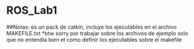 # ROS_Lab1
##Notas:
es un pack de catkin, incluye los ejecutables en el archivo MAKEFILE.txt
*btw sorry por trabajar sobre los archivos de ejemplo solo que no entendia bien el como definir los ejecutables sobre el makefile
